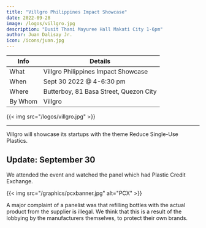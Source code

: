 ```yaml
---
title: "Villgro Philippines Impact Showcase"
date: 2022-09-28
image: /logos/villgro.jpg
description: "Dusit Thani Mayuree Hall Makati City 1-6pm"
author: Juan Dalisay Jr.
icon: /icons/juan.jpg
---
```




Info | Details 
--- | ---
What | Villgro Philippines Impact Showcase
When | Sept 30 2022 @ 4-6:30 pm
Where | Butterboy, 81 Basa Street, Quezon City
By Whom | Villgro

{{< img src="/logos/villgro.jpg" >}}

---


Villgro will showcase its startups with the theme Reduce Single-Use Plastics. 


## Update: September 30

We attended the event and watched the panel which had Plastic Credit Exchange.

{{< img src="/graphics/pcxbanner.jpg" alt="PCX" >}}

A major complaint of a panelist was that refilling bottles with the actual product from the supplier is illegal. We think that this is a result of the lobbying by the manufacturers themselves, to protect their own brands. 
  
